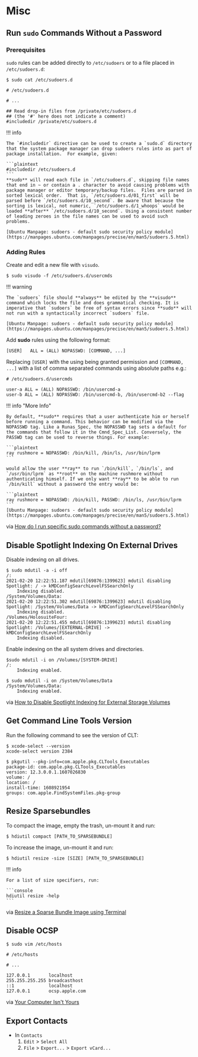# Misc

## Run `sudo` Commands Without a Password

### Prerequisites

`sudo` rules can be added directly to `/etc/sudoers` or to a file placed in `/etc/sudoers.d`:

```console
$ sudo cat /etc/sudoers.d
```

```plaintext hl_lines="5"
# /etc/sudoers.d

# ...

## Read drop-in files from /private/etc/sudoers.d
## (the '#' here does not indicate a comment)
#includedir /private/etc/sudoers.d
```

!!! info

    The `#includedir` directive can be used to create a `sudo.d` directory that the system package manager can drop sudoers rules into as part of package installation.  For example, given:

    ```plaintext
    #includedir /etc/sudoers.d
    ```
    **sudo** will read each file in `/etc/sudoers.d`, skipping file names that end in ~ or contain a . character to avoid causing problems with package manager or editor temporary/backup files.  Files are parsed in sorted lexical order.  That is, `/etc/sudoers.d/01_first` will be parsed before `/etc/sudoers.d/10_second`. Be aware that because the sorting is lexical, not numeric, `/etc/sudoers.d/1_whoops` would be loaded **after** `/etc/sudoers.d/10_second`. Using a consistent number of leading zeroes in the file names can be used to avoid such problems.

    [Ubuntu Manpage: sudoers - default sudo security policy module](https://manpages.ubuntu.com/manpages/precise/en/man5/sudoers.5.html)

### Adding Rules

Create and edit a new file with `visudo`.

```console
$ sudo visudo -f /etc/sudoers.d/usercmds
```

!!! warning

    The `sudoers` file should **always** be edited by the **visudo** command which locks the file and does grammatical checking. It is imperative that `sudoers` be free of syntax errors since **sudo** will not run with a syntactically incorrect `sudoers` file.

    [Ubuntu Manpage: sudoers - default sudo security policy module](https://manpages.ubuntu.com/manpages/precise/en/man5/sudoers.5.html)

Add **sudo** rules using the following format:

```plaintext
[USER]   ALL = (ALL) NOPASSWD: [COMMAND, ...]
```

Replacing `[USER]` with the using being granted permission and `[COMMAND, ...]` with a list of comma separated commands using absolute paths e.g.:

```plaintext
# /etc/sudoers.d/usercmds

user-a ALL = (ALL) NOPASSWD: /bin/usercmd-a
user-b ALL = (ALL) NOPASSWD: /bin/usercmd-b, /bin/usercmd-b2 --flag
```

!!! info "More Info"

    By default, **sudo** requires that a user authenticate him or herself before running a command. This behavior can be modified via the NOPASSWD tag. Like a Runas_Spec, the NOPASSWD tag sets a default for the commands that follow it in the Cmnd_Spec_List. Conversely, the PASSWD tag can be used to reverse things. For example:

    ```plaintext
    ray rushmore = NOPASSWD: /bin/kill, /bin/ls, /usr/bin/lprm
    ```

    would allow the user **ray** to run `/bin/kill`, `/bin/ls`, and `/usr/bin/lprm` as **root** on the machine rushmore without authenticating himself. If we only want **ray** to be able to run `/bin/kill` without a password the entry would be:

    ```plaintext
    ray rushmore = NOPASSWD: /bin/kill, PASSWD: /bin/ls, /usr/bin/lprm
    ```
    [Ubuntu Manpage: sudoers - default sudo security policy module](https://manpages.ubuntu.com/manpages/precise/en/man5/sudoers.5.html)

via [How do I run specific sudo commands without a password?](https://askubuntu.com/a/159009)

## Disable Spotlight Indexing On External Drives

Disable indexing on all drives.

```console
$ sudo mdutil -a -i off
/:
2021-02-20 12:22:51.187 mdutil[69876:1399623] mdutil disabling Spotlight: / -> kMDConfigSearchLevelFSSearchOnly
    Indexing disabled.
/System/Volumes/Data:
2021-02-20 12:22:51.302 mdutil[69876:1399623] mdutil disabling Spotlight: /System/Volumes/Data -> kMDConfigSearchLevelFSSearchOnly
    Indexing disabled.
/Volumes/HolosuiteFour:
2021-02-20 12:22:51.455 mdutil[69876:1399623] mdutil disabling Spotlight: /Volumes/[EXTERNAL-DRIVE] -> kMDConfigSearchLevelFSSearchOnly
    Indexing disabled.
```

Enable indexing on the all system drives and directories.

```console
$sudo mdutil -i on /Volumes/[SYSTEM-DRIVE]
/:
    Indexing enabled.
```

```console
$ sudo mdutil -i on /System/Volumes/Data
/System/Volumes/Data:
    Indexing enabled.
```

via [How to Disable Spotlight Indexing for External Storage Volumes](https://learns7.com/post/disable-spotlight-indexing-external-storage-volumes/)

## Get Command Line Tools Version

Run the following command to see the version of CLT:

```console
$ xcode-select --version
xcode-select version 2384
```

```console
$ pkgutil --pkg-info=com.apple.pkg.CLTools_Executables
package-id: com.apple.pkg.CLTools_Executables
version: 12.3.0.0.1.1607026830
volume: /
location: /
install-time: 1608921954
groups: com.apple.FindSystemFiles.pkg-group
```

## Resize Sparsebundles

To compact the image, empty the trash, un-mount it and run:

```console
$ hdiutil compact [PATH_TO_SPARSEBUNDLE]
```

To increase the image, un-mount it and run:

```console
$ hdiutil resize -size [SIZE] [PATH_TO_SPARSEBUNDLE]
```

!!! info

    For a list of size specifiers, run:

    ```console
    hdiutil resize -help
    ```

via [Resize a Sparse Bundle Image using Terminal](https://vidrih.net/2016/03/15/resize-a-sparse-bundle-image-using-terminal)

## Disable OCSP

```console
$ sudo vim /etc/hosts
```

```plaintext hl_lines="8"
# /etc/hosts

# ...

127.0.0.1       localhost
255.255.255.255 broadcasthost
::1             localhost
127.0.0.1       ocsp.apple.com
```

via [Your Computer Isn't Yours](https://sneak.berlin/20201112/your-computer-isnt-yours/>)

## Export Contacts

- In `Contacts`
    1. `Edit` > `Select All`
    2. `File` > `Export...` > `Export vCard...`
